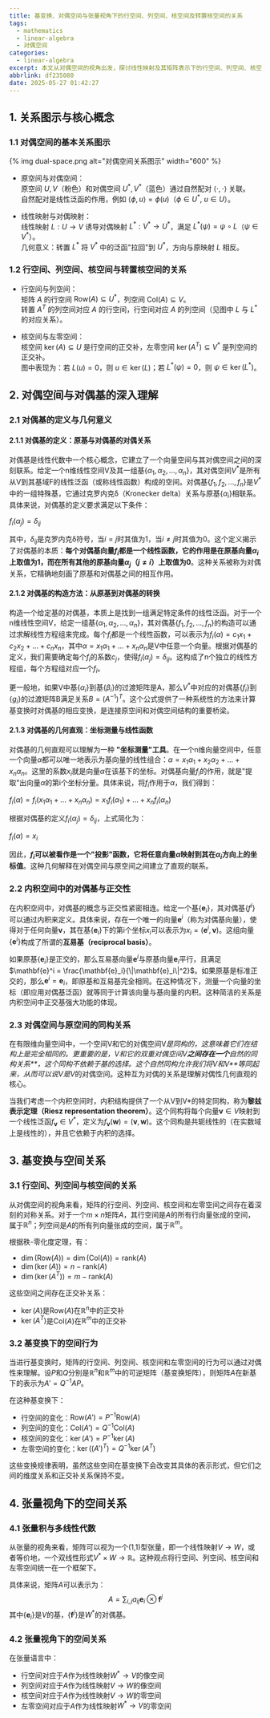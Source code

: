 ```yaml
---
title: 基变换、对偶空间与张量视角下的行空间、列空间、核空间及转置核空间的关系
tags:
  - mathematics
  - linear-algebra
  - 对偶空间
categories:
  - linear-algebra
excerpt: 本文从对偶空间的视角出发，探讨线性映射及其矩阵表示下的行空间、列空间、核空间和转置核空间之间的关系。通过引入对偶基的概念，我们揭示了这些空间之间的深刻联系，并分析了基变换对它们的影响。最后，我们从张量的角度统一理解这些空间的结构和相互关系。
abbrlink: df235080
date: 2025-05-27 01:42:27
---
```

## 1. 关系图示与核心概念

### 1.1 对偶空间的基本关系图示

{% img dual-space.png alt="对偶空间关系图示" width="600" %}

- 原空间与对偶空间：  
  原空间 $U, V$（粉色）和对偶空间 $U^*, V^*$（蓝色）通过自然配对 $\langle \cdot, \cdot \rangle$ 关联。  
  自然配对是线性泛函的作用，例如 $\langle \phi, u \rangle = \phi(u)$（$\phi \in U^*$, $u \in U$）。

- 线性映射与对偶映射：  
  线性映射 $L: U \to V$ 诱导对偶映射 $L^*: V^* \to U^*$，满足 $L^*(\psi) = \psi \circ L$（$\psi \in V^*$）。  
  几何意义：转置 $L^*$ 将 $V^*$ 中的泛函"拉回"到 $U^*$，方向与原映射 $L$ 相反。

### 1.2 行空间、列空间、核空间与转置核空间的关系

- 行空间与列空间：  
  矩阵 $A$ 的行空间 $\text{Row}(A) \subseteq U^*$，列空间 $\text{Col}(A) \subseteq V$。  
  转置 $A^T$ 的列空间对应 $A$ 的行空间，行空间对应 $A$ 的列空间（见图中 $L$ 与 $L^*$ 的对应关系）。

- 核空间与左零空间：  
  核空间 $\ker(A) \subseteq U$ 是行空间的正交补，左零空间 $\ker(A^T) \subseteq V^*$ 是列空间的正交补。  
  图中表现为：若 $L(u) = 0$，则 $u \in \ker(L)$；若 $L^*(\psi) = 0$，则 $\psi \in \ker(L^*)$。

## 2. 对偶空间与对偶基的深入理解

### 2.1 对偶基的定义与几何意义

#### 2.1.1 对偶基的定义：原基与对偶基的对偶关系

对偶基是线性代数中一个核心概念，它建立了一个向量空间与其对偶空间之间的深刻联系。给定一个n维线性空间V及其一组基$\{\alpha_1, \alpha_2, \ldots, \alpha_n\}$，其对偶空间$V^*$是所有从V到其基域F的线性泛函（或称线性函数）构成的空间。对偶基$\{f_1, f_2, \ldots, f_n\}$是$V^*$中的一组特殊基，它通过克罗内克δ（Kronecker delta）关系与原基$\{\alpha_i\}$相联系。具体来说，对偶基的定义要求满足以下条件：

$f_i(\alpha_j) = \delta_{ij}$

其中，$\delta_{ij}$是克罗内克δ符号，当$i=j$时其值为1，当$i \neq j$时其值为0。这个定义揭示了对偶基的本质：**每个对偶基向量$f_i$都是一个线性函数，它的作用是在原基向量$\alpha_i$上取值为1，而在所有其他的原基向量$\alpha_j$（$j \neq i$）上取值为0**。这种关系被称为对偶关系，它精确地刻画了原基和对偶基之间的相互作用。

#### 2.1.2 对偶基的构造方法：从原基到对偶基的转换

构造一个给定基的对偶基，本质上是找到一组满足特定条件的线性泛函。对于一个n维线性空间V，给定一组基$\{\alpha_1, \alpha_2, \ldots, \alpha_n\}$，其对偶基$\{f_1, f_2, \ldots, f_n\}$的构造可以通过求解线性方程组来完成。每个$f_i$都是一个线性函数，可以表示为$f_i(\alpha) = c_1 x_1 + c_2 x_2 + \ldots + c_n x_n$，其中$\alpha = x_1 \alpha_1 + \ldots + x_n \alpha_n$是V中任意一个向量。根据对偶基的定义，我们需要确定每个$f_i$的系数$c_j$，使得$f_i(\alpha_j) = \delta_{ij}$。这构成了n个独立的线性方程组，每个方程组对应一个$f_i$。

更一般地，如果V中基$\{\alpha_i\}$到基$\{\beta_i\}$的过渡矩阵是A，那么$V^*$中对应的对偶基$\{f_i\}$到$\{g_i\}$的过渡矩阵B满足关系$B = (A^{-1})^T$。这个公式提供了一种系统性的方法来计算基变换时对偶基的相应变换，是连接原空间和对偶空间结构的重要桥梁。

#### 2.1.3 对偶基的几何直观：坐标测量与线性函数

对偶基的几何直观可以理解为一种 **"坐标测量"工具**。在一个n维向量空间中，任意一个向量$\alpha$都可以唯一地表示为基向量的线性组合：$\alpha = x_1 \alpha_1 + x_2 \alpha_2 + \ldots + x_n \alpha_n$。这里的系数$x_i$就是向量$\alpha$在该基下的坐标。对偶基向量$f_i$的作用，就是"提取"出向量$\alpha$的第i个坐标分量。具体来说，将$f_i$作用于$\alpha$，我们得到：

$f_i(\alpha) = f_i(x_1 \alpha_1 + \ldots + x_n \alpha_n) = x_1 f_i(\alpha_1) + \ldots + x_n f_i(\alpha_n)$

根据对偶基的定义$f_i(\alpha_j) = \delta_{ij}$，上式简化为：

$f_i(\alpha) = x_i$

因此，**$f_i$可以被看作是一个"投影"函数，它将任意向量$\alpha$映射到其在$\alpha_i$方向上的坐标值**。这种几何解释在对偶空间与原空间之间建立了直观的联系。

### 2.2 内积空间中的对偶基与正交性

在内积空间中，对偶基的概念与正交性紧密相连。给定一个基$\{\mathbf{e}_i\}$，其对偶基$\{f^i\}$可以通过内积来定义。具体来说，存在一个唯一的向量$\mathbf{e}^i$（称为对偶基向量），使得对于任何向量$\mathbf{v}$，其在基$\{\mathbf{e}_i\}$下的第i个坐标$x_i$可以表示为$x_i = (\mathbf{e}^i, \mathbf{v})$。这组向量$\{\mathbf{e}^i\}$构成了所谓的**互易基（reciprocal basis）**。

如果原基$\{\mathbf{e}_i\}$是正交的，那么互易基向量$\mathbf{e}^i$与原基向量$\mathbf{e}_i$平行，且满足$\mathbf{e}^i = \frac{\mathbf{e}_i}{\|\mathbf{e}_i\|^2}$。如果原基是标准正交的，那么$\mathbf{e}^i = \mathbf{e}_i$，即原基和互易基完全相同。在这种情况下，测量一个向量的坐标（即应用对偶基泛函）就等同于计算该向量与基向量的内积。这种简洁的关系是内积空间中正交基强大功能的体现。

### 2.3 对偶空间与原空间的同构关系

在有限维向量空间中，一个空间V和它的对偶空间V*是同构的，这意味着它们在结构上是完全相同的。更重要的是，V和它的双重对偶空间V**之间存在一个**自然的同构关系**，这个同构不依赖于基的选择。这个自然同构允许我们将V和V**等同起来，从而可以说V是V*的对偶空间。这种互为对偶的关系是理解对偶性几何直观的核心。

当我们考虑一个内积空间时，内积结构提供了一个从V到V*的特定同构，称为**黎兹表示定理（Riesz representation theorem）**。这个同构将每个向量$\mathbf{v} \in V$映射到一个线性泛函$f_{\mathbf{v}} \in V^*$，定义为$f_{\mathbf{v}}(\mathbf{w}) = (\mathbf{v}, \mathbf{w})$。这个同构是共轭线性的（在实数域上是线性的），并且它依赖于内积的选择。

## 3. 基变换与空间关系

### 3.1 行空间、列空间与核空间的关系

从对偶空间的视角来看，矩阵的行空间、列空间、核空间和左零空间之间存在着深刻的对称关系。对于一个$m \times n$矩阵$A$，其行空间是$A$的所有行向量张成的空间，属于$\mathbb{R}^n$；列空间是$A$的所有列向量张成的空间，属于$\mathbb{R}^m$。

根据秩-零化度定理，有：
- $\dim(\text{Row}(A)) = \dim(\text{Col}(A)) = \text{rank}(A)$
- $\dim(\ker(A)) = n - \text{rank}(A)$
- $\dim(\ker(A^T)) = m - \text{rank}(A)$

这些空间之间存在正交补关系：
- $\ker(A)$是$\text{Row}(A)$在$\mathbb{R}^n$中的正交补
- $\ker(A^T)$是$\text{Col}(A)$在$\mathbb{R}^m$中的正交补

### 3.2 基变换下的空间行为

当进行基变换时，矩阵的行空间、列空间、核空间和左零空间的行为可以通过对偶性来理解。设$P$和$Q$分别是$\mathbb{R}^n$和$\mathbb{R}^m$中的可逆矩阵（基变换矩阵），则矩阵$A$在新基下的表示为$A' = Q^{-1} A P$。

在这种基变换下：
- 行空间的变化：$\text{Row}(A') = P^{-1} \text{Row}(A)$
- 列空间的变化：$\text{Col}(A') = Q^{-1} \text{Col}(A)$
- 核空间的变化：$\ker(A') = P^{-1} \ker(A)$
- 左零空间的变化：$\ker((A')^T) = Q^{-1} \ker(A^T)$

这些变换规律表明，虽然这些空间在基变换下会改变其具体的表示形式，但它们之间的维度关系和正交补关系保持不变。

## 4. 张量视角下的空间关系

### 4.1 张量积与多线性代数

从张量的视角来看，矩阵可以视为一个(1,1)型张量，即一个线性映射$V \to W$，或者等价地，一个双线性形式$V^* \times W \to \mathbb{R}$。这种观点将行空间、列空间、核空间和左零空间统一在一个框架下。

具体来说，矩阵$A$可以表示为：
$$A = \sum_{i,j} a_{ij} \mathbf{e}_i \otimes \mathbf{f}^j$$
其中$\{\mathbf{e}_i\}$是$V$的基，$\{\mathbf{f}^j\}$是$W^*$的对偶基。

### 4.2 张量视角下的空间关系

在张量语言中：
- 行空间对应于$A$作为线性映射$W^* \to V$的像空间
- 列空间对应于$A$作为线性映射$V \to W$的像空间
- 核空间对应于$A$作为线性映射$V \to W$的零空间
- 左零空间对应于$A$作为线性映射$W^* \to V$的零空间


